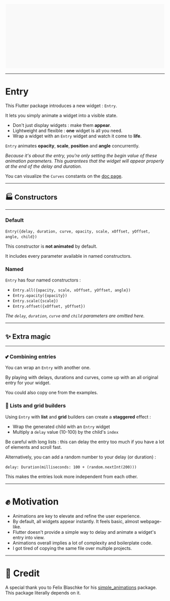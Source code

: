 <p align="center">
<img src="entry.gif" alt="entry" />
</p>

---
# Entry

This Flutter package introduces a new widget : `Entry`.

It lets you simply animate a widget into a visible state.

- Don't just display widgets : make them **appear**.
- Lightweight and flexible : **one** widget is all you need.
- Wrap a widget with an `Entry` widget and watch it come to **life**.

`Entry` animates **opacity**, **scale**, **position** and **angle** concurrently.

_Because it's about the entry, you're only setting the begin value of these animation parameters. This guarantees that the widget will appear properly at the end of the delay and duration._

You can visualize the `Curves` constants on the  [doc page](https://api.flutter.dev/flutter/animation/Curves-class.html).

---
## 🏭 Constructors
---
### Default
`Entry({delay, duration, curve, opacity, scale, xOffset, yOffset, angle, child})`

This constructor is **not animated** by default.

It includes every parameter available in named constructors.


### Named

`Entry` has four named constructors :

- `Entry.all({opacity, scale, xOffset, yOffset, angle})`
- `Entry.opacity({opacity})`
- `Entry.scale({scale})`
- `Entry.offset({xOffset, yOffset})`

_The `delay`, `duration`, `curve` and `child` parameters are omitted here._

---
## ✨ Extra magic
---

### 💕 Combining entries

You can wrap an `Entry` with another one.

By playing with delays, durations and curves, come up with an all original entry for your widget.

You could also copy one from the examples.

### 👷 Lists and grid builders

Using `Entry` with **list** and **grid** builders can create a **staggered** effect :

- Wrap the generated child with an `Entry` widget
- Multiply a `delay` value (10-100) by the child's `index`

Be careful with long lists : this can delay the entry too much if you have a lot of elements and scroll fast.

Alternatively, you can add a random number to your delay (or duration) :

`delay: Duration(milliseconds: 100 + (random.nextInt(200)))`

This makes the entries look more independent from each other.

---
# ✊ Motivation

- Animations are key to elevate and refine the user experience.
- By default, all widgets appear instantly. It feels basic, almost webpage-like.
- Flutter doesn't provide a simple way to delay and animate a widget's entry into view.
- Animations overall implies a lot of complexity and boilerplate code.
- I got tired of copying the same file over multiple projects.

---
# 🙏 Credit

A special thank you to Felix Blaschke for his [simple_animations](https://pub.dev/packages/simple_animations) package. This package literally depends on it.
